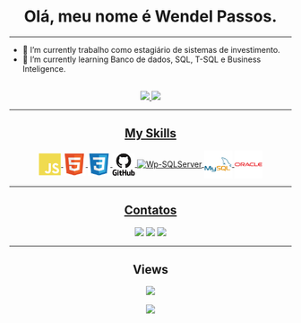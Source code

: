  <h1 align = "center">Olá, meu nome é Wendel Passos.</h1>
 
 -----
 
* 🔭 I’m currently  trabalho como estagiário de sistemas de investimento.
* 🌱 I’m currently learning  Banco de dados, SQL, T-SQL e Business Inteligence.
 <br></br>


 <div align = "center">
  <a href="https://github.com/wendel-passos">
  <img height="160em" src="https://github-readme-stats.vercel.app/api?username=wendel-passos&show_icons=true&theme=react&include_all_commits=true&count_private=true">
  <img height="160em" src="https://github-readme-stats.vercel.app/api/top-langs/?username=wendel-passos&layout=demo&langs_count=7&theme=react">
</div>
 
 ---
 <h2 align = "center">My Skills</h2>
<div style="display: inline_block" align = "center">
  <img align="center" alt="Wp-Js" height="40em" src="https://raw.githubusercontent.com/devicons/devicon/master/icons/javascript/javascript-plain.svg">
  <img align="center" alt="Wp-HTML" height="40em" src="https://raw.githubusercontent.com/devicons/devicon/master/icons/html5/html5-original.svg">
  <img align="center" alt="Wp-CSS" height="40em" src="https://raw.githubusercontent.com/devicons/devicon/master/icons/css3/css3-original.svg">
  <img align="center" alt="Wp-Git" height="40em" src="https://raw.githubusercontent.com/devicons/devicon/master/icons/github/github-original-wordmark.svg">
  <img align="center" alt="Wp-SQLServer" height="40em" src=https://user-images.githubusercontent.com/77197792/130713192-7cb23904-d8a3-412b-8eaf-4b5fe059cb56.png>
  <img align="center" alt="Wp-MySql" height="50em" src="https://raw.githubusercontent.com/devicons/devicon/master/icons/mysql/mysql-original-wordmark.svg">
  <img align="center" alt="Wp-Oracle" height="50em" src="https://raw.githubusercontent.com/devicons/devicon/master/icons/oracle/oracle-original.svg">
 </div>
 
 ---
 
<h2 align = "center">Contatos</h2>

 <div align = "center" > 
  <a href="https://www.instagram.com/wendel.passos7/" target="_blank"><img src="https://img.shields.io/badge/-Instagram-%23E4405F?style=for-the-badge&logo=instagram&logoColor=white" target="_blank"></a>
  <a href = "mailto:wendeleduardo137@gmail.com"><img src="https://img.shields.io/badge/-Gmail-%23333?style=for-the-badge&logo=gmail&logoColor=white" target="_blank"></a>
  <a href="https://www.linkedin.com/in/wendel-passos/" target="_blank"><img src="https://img.shields.io/badge/-LinkedIn-%230077B5?style=for-the-badge&logo=linkedin&logoColor=white" target="_blank"></a>
</div>
 
---
 
<h2 align = "center">Views</h2>
<p align = "center">
  <p align = "center">
   <img height = "200em"src = https://user-images.githubusercontent.com/77197792/130542706-4ada7e07-7a01-4443-bbed-066944cc1bfe.png>
  </p>
  <p align = "center">
    <img alingn="center" src="https://profile-counter.glitch.me/wendel-passos/count.svg" />
  </p> 
</p>

 

 
 
 


  


